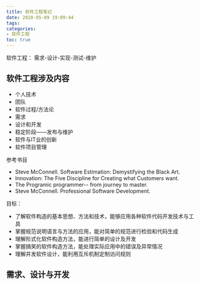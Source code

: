 ```yaml
---
title: 软件工程笔记
date: 2020-05-09 19:09:44
tags:
categories:
- 软件工程
toc: true
---
```

软件工程：
需求-设计-实现-测试-维护
<!-- more -->
## 软件工程涉及内容

- 个人技术
- 团队
- 软件过程/方法论
- 需求
- 设计和开发
- 稳定阶段——发布与维护
- 软件与IT业的创新
- 软件项目管理

参考书目
- Steve McConnell. Software Estimation: Demystifying the Black Art.
- Innovation: The Five Discipline for Creating what Customers want.
- The Programic programmer-- from journey to master.
- Steve McConnell. Professional Software Development.


目标：
- 了解软件构造的基本思想、方法和技术，能够应用各种软件代码开发技术与工具
- 掌握规范说明语言与方法的应用，能对简单的规范进行检验和代码生成
- 理解形式化软件构造方法，能进行简单的设计及开发
- 掌握搞笑的软件构造方法，能处理实际应用中的错误及异常情况
- 理解并发软件设计，能利用互斥机制定制访问规则


## 需求、设计与开发

